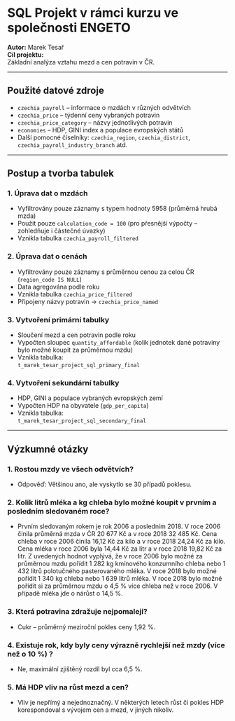 # SQL Projekt v rámci kurzu ve společnosti ENGETO

**Autor:** Marek Tesař  
**Cíl projektu:**  
Základní analýza vztahu mezd a cen potravin v ČR.

---

## Použité datové zdroje

- `czechia_payroll` – informace o mzdách v různých odvětvích
- `czechia_price` – týdenní ceny vybraných potravin
- `czechia_price_category` – názvy jednotlivých potravin
- `economies` – HDP, GINI index a populace evropských států
- Další pomocné číselníky: `czechia_region`, `czechia_district`, `czechia_payroll_industry_branch` atd.

---

## Postup a tvorba tabulek

### 1. Úprava dat o mzdách
- Vyfiltrovány pouze záznamy s typem hodnoty 5958 (průměrná hrubá mzda)
- Použit pouze `calculation_code = 100` (pro přesnější výpočty – zohledňuje i částečné úvazky)
- Vznikla tabulka `czechia_payroll_filtered`

### 2. Úprava dat o cenách
- Vyfiltrovány pouze záznamy s průměrnou cenou za celou ČR (`region_code IS NULL`)
- Data agregována podle roku
- Vznikla tabulka `czechia_price_filtered`
- Připojeny názvy potravin → `czechia_price_named`

### 3. Vytvoření primární tabulky
- Sloučení mezd a cen potravin podle roku
- Vypočten sloupec `quantity_affordable` (kolik jednotek dané potraviny bylo možné koupit za průměrnou mzdu)
- Vznikla tabulka:  
  `t_marek_tesar_project_sql_primary_final`

### 4. Vytvoření sekundární tabulky
- HDP, GINI a populace vybraných evropských zemí
- Vypočten HDP na obyvatele (`gdp_per_capita`)
- Vznikla tabulka:  
  `t_marek_tesar_project_sql_secondary_final`

---

## Výzkumné otázky

### 1. Rostou mzdy ve všech odvětvích?
- Odpověď: Většinou ano, ale vyskytlo se 30 případů poklesu.

### 2. Kolik litrů mléka a kg chleba bylo možné koupit v prvním a posledním sledovaném roce?
- Prvním sledovaným rokem je rok 2006 a posledním 2018. V roce 2006 činila průměrná mzda v ČR 20 677 Kč a v roce 2018 32 485 Kč.
Cena chleba v roce 2006 činila 16,12 Kč za kilo a v roce 2018 24,24 Kč za kilo. Cena mléka v roce 2006 byla 14,44 Kč za litr a v roce 2018 19,82 Kč za litr. Z uvedených hodnot vyplývá, že v roce 2006 bylo možné za průměrnou mzdu pořídit 1 282 kg kmínového konzumního chleba nebo 1 432 litrů polotučného pasterovaného mléka. V roce 2018 bylo možné pořídit 1 340 kg chleba nebo 1 639 litrů mléka. V roce 2018 bylo možné pořídit si za průměrnou mzdu o 4,5 % více chleba než v roce 2006. V případě mléka jde o nárůst o 14,5 %.

### 3. Která potravina zdražuje nejpomaleji?
- Cukr – průměrný meziroční pokles ceny 1,92 %.

### 4. Existuje rok, kdy byly ceny výrazně rychlejší než mzdy (více než o 10 %) ?
- Ne, maximální zjištěný rozdíl byl cca 6,5 %.

### 5. Má HDP vliv na růst mezd a cen?
- Vliv je nepřímý a nejednoznačný. V některých letech růst či pokles HDP korespondoval s vývojem cen a mezd, v jiných nikoliv.